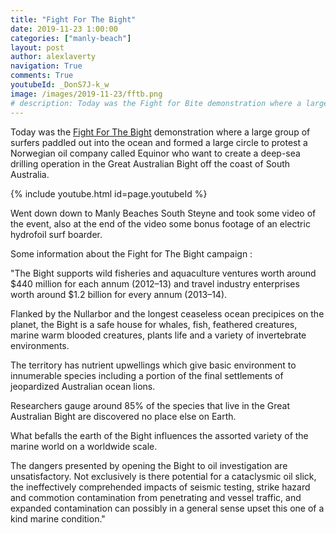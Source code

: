 ```yaml
---
title: "Fight For The Bight"
date: 2019-11-23 1:00:00
categories: ["manly-beach"]
layout: post
author: alexlaverty
navigation: True
comments: True
youtubeId: _DonS7J-k_w
image: /images/2019-11-23/fftb.png
# description: Today was the Fight for Bite demonstration where a large group of surfers paddled out into the ocean and formed a large circle to protest  a Norwegian oil company called Equinor who want to create a deep-sea drilling operation in the Great Australian Bight off the coast of South Australia.
---
```


Today was the [Fight For The Bight](https://www.fightforthebight.org.au/) demonstration where a large group of surfers paddled out into the ocean and formed a large circle to protest  a Norwegian oil company called Equinor who want to create a deep-sea drilling operation in the Great Australian Bight off the coast of South Australia.

{% include youtube.html id=page.youtubeId %}

Went down down to Manly Beaches South Steyne and took some video of the event, also at the end of the video some bonus footage of an electric hydrofoil surf boarder.

Some information about the Fight for The Bight campaign :

"The Bight supports wild fisheries and aquaculture ventures worth around $440 million for each annum (2012–13) and travel industry enterprises worth around $1.2 billion for every annum (2013–14).

Flanked by the Nullarbor and the longest ceaseless ocean precipices on the planet, the Bight is a safe house for whales, fish, feathered creatures, marine warm blooded creatures, plants life and a variety of invertebrate environments.

The territory has nutrient upwellings which give basic environment to innumerable species including a portion of the final settlements of jeopardized Australian ocean lions.

Researchers gauge around 85% of the species that live in the Great Australian Bight are discovered no place else on Earth.

What befalls the earth of the Bight influences the assorted variety of the marine world on a worldwide scale.

The dangers presented by opening the Bight to oil investigation are unsatisfactory. Not exclusively is there potential for a cataclysmic oil slick, the ineffectively comprehended impacts of seismic testing, strike hazard and commotion contamination from penetrating and vessel traffic, and expanded contamination can possibly in a general sense upset this one of a kind marine condition."
